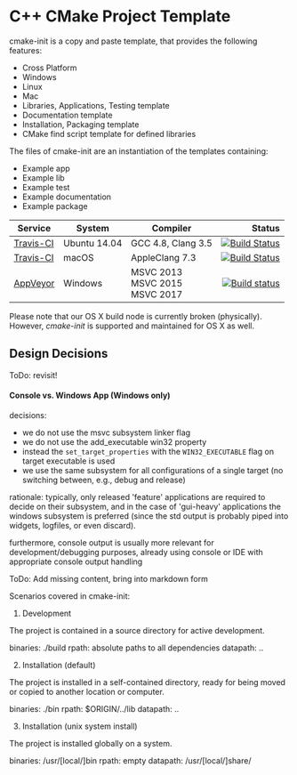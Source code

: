 # C++ CMake Project Template

cmake-init is a copy and paste template, that provides the following features:
 * Cross Platform
  * Windows
  * Linux
  * Mac
 * Libraries, Applications, Testing template
 * Documentation template
 * Installation, Packaging template
 * CMake find script template for defined libraries

The files of cmake-init are an instantiation of the templates containing:
  * Example app
  * Example lib
  * Example test
  * Example documentation
  * Example package

| Service | System | Compiler | Status |
| ------- | ------ | -------- | -----: |
|  [Travis-CI](https://travis-ci.org/massich/cmake-init) | Ubuntu 14.04 | GCC 4.8, Clang 3.5 | [![Build Status](https://travis-ci.org/massich/cmake-init.svg?branch=master)](https://travis-ci.org/massich/cmake-init) |
|  [Travis-CI](https://travis-ci.org/massich/cmake-init) | macOS | AppleClang 7.3 | [![Build Status](https://travis-ci.org/massich/cmake-init.svg?branch=master)](https://travis-ci.org/massich/cmake-init) |
| [AppVeyor]() | Windows | MSVC 2013<br>MSVC 2015<br>MSVC 2017 | [![Build status](https://ci.appveyor.com/api/projects/status/2y04k38ml9pqbg57?svg=true)](https://ci.appveyor.com/project/massich/cmake-init)|

Please note that our OS X build node is currently broken (physically). However, *cmake-init* is supported and maintained for OS X as well.


## Design Decisions

ToDo: revisit!

#### Console vs. Windows App (Windows only)

decisions:
* we do not use the msvc subsystem linker flag
* we do not use the add_executable win32 property
* instead the ```set_target_properties``` with the ```WIN32_EXECUTABLE``` flag on target executable is used
* we use the same subsystem for all configurations of a single target (no switching between, e.g., debug and release)

rationale:
typically, only released 'feature' applications are required to decide on their subsystem, and in the case of 'gui-heavy' applications the windows subsystem is preferred (since the std output is probably piped into widgets, logfiles, or even discard).

furthermore, console output is usually more relevant for development/debugging purposes, already using console or IDE with appropriate console output handling



ToDo: Add missing content, bring into markdown form


Scenarios covered in cmake-init:


1) Development

The project is contained in a source directory for active development.

binaries: ./build
rpath:    absolute paths to all dependencies
datapath: ..


2) Installation (default)

The project is installed in a self-contained directory, ready for being moved or copied to another location or computer.

binaries: ./bin
rpath:    $ORIGIN/../lib
datapath: ..


3) Installation (unix system install)

The project is installed globally on a system.

binaries: /usr/[local/]bin
rpath:    empty
datapath: /usr/[local/]share/<projectname>
